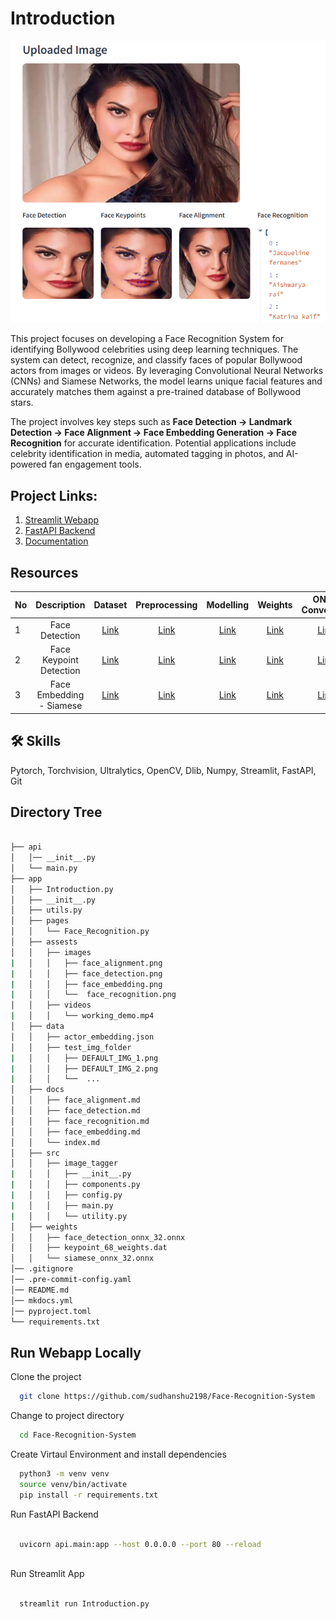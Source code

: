 # Introduction

![](https://raw.githubusercontent.com/sudhanshu2198/Face-Recognition-System/main/assests/images/face_recognition.png)

This project focuses on developing a Face Recognition System for identifying Bollywood celebrities using deep learning techniques. The system can detect, recognize, and classify faces of popular Bollywood actors from images or videos. By leveraging Convolutional Neural Networks (CNNs) and Siamese Networks, the model learns unique facial features and accurately matches them against a pre-trained database of Bollywood stars.

The project involves key steps such as **Face Detection → Landmark Detection → Face Alignment → Face Embedding Generation → Face Recognition** for accurate identification. Potential applications include celebrity identification in media, automated tagging in photos, and AI-powered fan engagement tools.

## Project Links:
1. [Streamlit Webapp](https://bollywood-celebrities-face-recognition-system.streamlit.app/)
2. [FastAPI Backend](https://srastog-face-recognition-system.hf.space/docs)
3. [Documentation](https://sudhanshu2198.github.io/Face-Recognition-System/)

## Resources

| No | Description            | Dataset | Preprocessing | Modelling | Weights | ONNX Conversion |
|:---| :-----------------: | :-----: | :--------:    | :-------: | :-----: | :-----: |
|1| Face Detection | [Link](https://www.kaggle.com/datasets/sudhanshu2198/human-face-detection-dataset)|  [Link](https://www.kaggle.com/code/sudhanshu2198/human-face-detection-data)        |   [Link](https://www.kaggle.com/code/sudhanshu2198/face-detection-fasterrcnn-mobilenet-model)     |   [Link](https://www.kaggle.com/models/sudhanshu2198/fasterrcnn-mobilenet)     |   [Link](https://www.kaggle.com/code/sudhanshu2198/fasterrcnn-model-onnx-conversion)     |
|2| Face Keypoint Detection | [Link](https://www.kaggle.com/datasets/sudhanshu2198/face-keypoint-detection-data)|  [Link](https://www.kaggle.com/code/sudhanshu2198/keypoints-detection-dataset)        |   [Link](https://www.kaggle.com/code/sudhanshu2198/human-face-keypoint-detection)     |   [Link](https://www.kaggle.com/models/sudhanshu2198/facial-keypoint-detection-model)     |   [Link](https://www.kaggle.com/code/sudhanshu2198/keypoint-model-onnx-conversion)     |
|3| Face Embedding - Siamese | [Link](https://www.kaggle.com/datasets/sudhanshu2198/indian-celebtities-face-recognition)|  [Link](https://www.kaggle.com/code/sudhanshu2198/indian-celebrities-face-extraction-alignment)        |   [Link](https://www.kaggle.com/code/sudhanshu2198/indian-celebrities-face-recognition)     |   [Link](https://www.kaggle.com/models/sudhanshu2198/face-recognition)     |   [Link](https://www.kaggle.com/code/sudhanshu2198/face-recognition-onxx-conversion)     |

## 🛠 Skills
Pytorch, Torchvision, Ultralytics, OpenCV, Dlib,  Numpy, Streamlit, FastAPI, Git 

## Directory Tree
```bash

├── api
│   │── __init__.py
│   └── main.py
├── app
│   ├── Introduction.py
│   ├── __init__.py
│   ├── utils.py
│   ├── pages
│   │   └── Face_Recognition.py
│   ├── assests
│   │   ├── images
|   │   │   ├── face_alignment.png
|   │   │   ├── face_detection.png
|   │   │   ├── face_embedding.png
|   │   │   └──  face_recognition.png
│   │   ├── videos
|   │   │   └── working_demo.mp4
│   ├── data
│   │   ├── actor_embedding.json
│   │   ├── test_img_folder
|   │   │   ├── DEFAULT_IMG_1.png
|   │   │   ├── DEFAULT_IMG_2.png
|   │   │   └──  ...
│   ├── docs
│   │   ├── face_alignment.md
│   │   ├── face_detection.md
│   │   ├── face_recognition.md
│   │   ├── face_embedding.md
│   │   └── index.md
│   ├── src
│   │   ├── image_tagger
|   │   │   ├── __init__.py
|   │   │   ├── components.py
|   │   │   ├── config.py
|   │   │   ├── main.py
|   │   │   └── utility.py
│   ├── weights
│   │   ├── face_detection_onnx_32.onnx
│   │   ├── keypoint_68_weights.dat
│   │   └── siamese_onnx_32.onnx
│── .gitignore
│── .pre-commit-config.yaml
│── README.md
│── mkdocs.yml
│── pyproject.toml
└── requirements.txt
```
## Run Webapp Locally

Clone the project

```bash
  git clone https://github.com/sudhanshu2198/Face-Recognition-System
```

Change to project directory

```bash
  cd Face-Recognition-System
```
Create Virtaul Environment and install dependencies

```bash
  python3 -m venv venv
  source venv/bin/activate
  pip install -r requirements.txt
```

Run FastAPI Backend
```bash

  uvicorn api.main:app --host 0.0.0.0 --port 80 --reload
  

  ```
Run Streamlit App
```bash

  streamlit run Introduction.py
  

  ```


